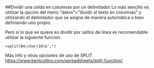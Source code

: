 ##Dividir una celda en columnas por un delimitador
Lo más sencillo es utilizar la opción del menú "datos">"dividir el texto en columnas" y utilizando el delimitador que se asigna de manera automática o bien definiendo uno propio.

Pero si lo que se quiere es dividir por saltos de línea es recomendable utilizar la siguiente función:

    =split(B4;char(10)&",")

Más info y otras opciones de uso de SPLIT
https://www.benlcollins.com/spreadsheets/split-function/